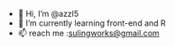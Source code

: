 - 👋 Hi, I’m @azzl5
- 🌱 I’m currently learning front-end and R
- 📫 reach me :sulingworks@gmail.com

<!---
azzl5/azzl5 is a ✨ special ✨ repository because its `README.md` (this file) appears on your GitHub profile.
You can click the Preview link to take a look at your changes.
--->
